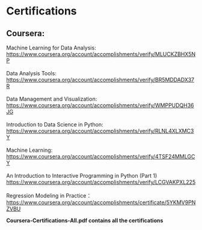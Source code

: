 # Certifications

## Coursera:

Machine Learning for Data Analysis:</br>
https://www.coursera.org/account/accomplishments/verify/MLUCKZBHX5NP</br>
</br>
Data Analysis Tools:</br>
https://www.coursera.org/account/accomplishments/verify/BR5MDDADX37R</br>
</br>
Data Management and Visualization:</br>
https://www.coursera.org/account/accomplishments/verify/WMPPUDQH36JG</br>
</br>
Introduction to Data Science in Python:</br>
https://www.coursera.org/account/accomplishments/verify/RLNL4XLXMC3Y</br>
</br>
Machine Learning:</br>
https://www.coursera.org/account/accomplishments/verify/4TSF24MMLGCY</br>
</br>
An Introduction to Interactive Programming in Python (Part 1)</br>
https://www.coursera.org/account/accomplishments/verify/LCGVAKPXL225</br>
</br>
Regression Modeling in Practice：</br>
https://www.coursera.org/account/accomplishments/certificate/5YKMV9PNZVBU</br>

**Coursera-Certifications-All.pdf contains all the certifications**
